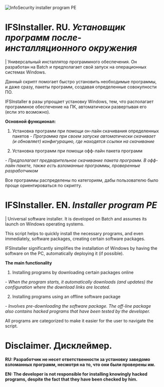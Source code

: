 ![InfoSecurity installer program PE](https://github.com/user-attachments/assets/b60c8934-5fca-418f-93b2-f79098963b05)

# IFSInstaller. RU. ***Установщик программ после-инсталляционного окружения***
| Универсальный инсталлятор программного обеспечения. Он разработан на Batch и предполагает свой запуск на операционных системах Windows.

Данный скрипт помогает быстро установить необходимые программы, и даже сразу, пакеты программ, создавая определенные совокупности ПО.

IFSInstaller в разы упрощает установку Windows, тем, что располагает программное обеспечение на ПК, автоматически развертывая его (если это возможно).

**Основной функционал:**
1. Установка программ при помощи он-лайн скачивания определенных пакетов
_- Программа при своем запуске автоматически скачивает (и обновляет) конфигурацию, где находятся ссылки на скачивание_

2. Установка программ при помощи офф-лайн пакета программ

_- Предполагает предварительное скачивание пакета программ. В офф-лайн пакете, также есть взломанные программы, проверенные разработчиком_

Все программы распределены по категориям, дабы пользователю было проще ориентироваться по скрипту.


# IFSInstaller. EN. ***Installer program PE***
| Universal software installer. It is developed on Batch and assumes its launch on Windows operating systems.

This script helps to quickly install the necessary programs, and even immediately, software packages, creating certain software packages.

IFSInstaller significantly simplifies the installation of Windows by having the software on the PC, automatically deploying it (if possible).

**The main functionality**
1. Installing programs by downloading certain packages online

_- When the program starts, it automatically downloads (and updates) the configuration where the download links are located._

2. Installing programs using an offline software package

_- Involves pre-downloading the software package. The off-line package also contains hacked programs that have been tested by the developer._

All programs are categorized to make it easier for the user to navigate the script.

# Disclaimer. Дисклеймер.
**RU: Разработчик не несет ответственности за установку заведомо взломанных программ, несмотря на то, что они были проверены им.**

**EN: The developer is not responsible for installing knowingly hacked programs, despite the fact that they have been checked by him.**
